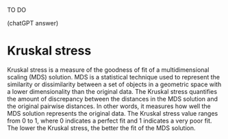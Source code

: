 TO DO

(chatGPT answer)

# Kruskal stress

Kruskal stress is a measure of the goodness of fit of a multidimensional
scaling (MDS) solution. MDS is a statistical technique used to represent the similarity or dissimilarity between a set of objects in a geometric space with a lower dimensionality than the original data. The Kruskal stress quantifies the amount of discrepancy between the distances in the MDS solution and the original pairwise distances. In other words, it measures how well the MDS solution represents the original data. The Kruskal stress value ranges from 0 to 1, where 0 indicates a perfect fit and 1 indicates a very poor fit. The lower the Kruskal stress, the better the fit of the MDS solution.